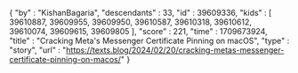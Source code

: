 {
  "by" : "KishanBagaria",
  "descendants" : 33,
  "id" : 39609336,
  "kids" : [ 39610887, 39609955, 39609950, 39610587, 39610318, 39610612, 39610074, 39609615, 39609805 ],
  "score" : 221,
  "time" : 1709673924,
  "title" : "Cracking Meta's Messenger Certificate Pinning on macOS",
  "type" : "story",
  "url" : "https://texts.blog/2024/02/20/cracking-metas-messenger-certificate-pinning-on-macos/"
}
